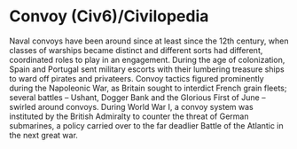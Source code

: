 # Convoy (Civ6)/Civilopedia

Naval convoys have been around since at least since the 12th century, when classes of warships became distinct and different sorts had different, coordinated roles to play in an engagement. During the age of colonization, Spain and Portugal sent military escorts with their lumbering treasure ships to ward off pirates and privateers. Convoy tactics figured prominently during the Napoleonic War, as Britain sought to interdict French grain fleets; several battles – Ushant, Dogger Bank and the Glorious First of June – swirled around convoys. During World War I, a convoy system was instituted by the British Admiralty to counter the threat of German submarines, a policy carried over to the far deadlier Battle of the Atlantic in the next great war.